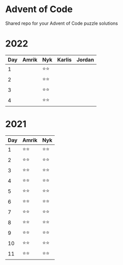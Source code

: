 # Advent of Code

Shared repo for your Advent of Code puzzle solutions

# 2022

| Day | Amrik | Nyk  | Karlis  | Jordan  |
| --- | ----- | ---- | ------- | ------- |
|  1  |       |  ⭐⭐  |         |         |
|  2  |       |  ⭐⭐  |         |         |
|  3  |       |  ⭐⭐  |         |         |
|  4  |       |  ⭐⭐  |         |         |

# 2021

| Day | Amrik | Nyk  |
| --- | ----- | ---- |
| 1   | ⭐⭐  | ⭐⭐ |
| 2   | ⭐⭐  | ⭐⭐ |
| 3   | ⭐⭐  | ⭐⭐ |
| 4   | ⭐⭐  | ⭐⭐ |
| 5   | ⭐⭐  | ⭐⭐ |
| 6   | ⭐⭐  | ⭐⭐ |
| 7   | ⭐⭐  | ⭐⭐ |
| 8   | ⭐⭐  | ⭐⭐ |
| 9   | ⭐⭐  | ⭐⭐ |
| 10  | ⭐⭐  | ⭐⭐ |
| 11  | ⭐⭐  | ⭐⭐ |
